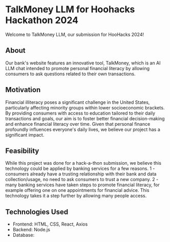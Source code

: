 # TalkMoney LLM for Hoohacks Hackathon 2024

Welcome to TalkMoney LLM, our submission for HooHacks 2024!

## About
Our bank's website features an innovative tool, TalkMoney, which is an AI LLM chat intended to promote personal financial literacy by allowing consumers to ask questions related to their own transactions. 

## Motivation
Financial illiteracy poses a significant challenge in the United States, particularly affecting minority groups within lower socioeconomic brackets. By providing consumers with access to education tailored to their daily transactions and goals, our aim is to foster better financial decision-making and enhance financial literacy over time. Given that personal finance profoundly influences everyone's daily lives, we believe our project has a significant impact.

## Feasibility
While this project was done for a hack-a-thon submission, we believe this technology could be applied by banking services for a few reasons. 1 - consumers already have a trusting relationship with their bank and data collection/usage, no need to ask consumers to trust a new company. 2 - many banking services have taken steps to promote financial literacy, for example offering one on one appointments for financial advice. This technology takes it a step further by allowing many people access.


## Technologies Used
- Frontend: HTML, CSS, React, Axios
- Backend: Node.js
- Database: 




